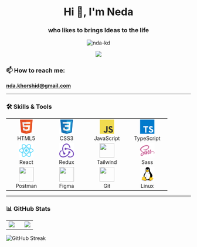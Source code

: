 <h1 align="center">Hi 👋, I'm Neda </h1>
<h3 align="center">who likes to brings Ideas to the life</h3>



<p align="center">
  <img src="https://komarev.com/ghpvc/?username=nda-kd&label=Profile%20views&color=0e75b6&style=flat" alt="nda-kd" />
</p>

<p align="center">
  <a align="center" href="https://github.com/ryo-ma/github-profile-trophy">
    <img src="https://github-profile-trophy.vercel.app/?username=nda-kd&theme=tokyonight&margin-w=20&margin-h=20" />
  </a>
</p>



### 📫 How to reach me:
**nda.khorshid@gmail.com**

---


<h3>🛠️ Skills & Tools</h3>

<table>
  <tr>
    <td align="center" width="96" style="padding: 10;">
      <img src="https://raw.githubusercontent.com/devicons/devicon/master/icons/html5/html5-original.svg" width="40" height="40"><br>HTML5
    </td>
    <td align="center" width="96" style="padding: 10;">
      <img src="https://raw.githubusercontent.com/devicons/devicon/master/icons/css3/css3-original.svg" width="40" height="40"><br>CSS3
    </td>
    <td align="center" width="96" style="padding: 10;">
      <img src="https://raw.githubusercontent.com/devicons/devicon/master/icons/javascript/javascript-original.svg" width="40" height="40"><br>JavaScript
    </td>
    <td align="center" width="96" style="padding: 10;">
      <img src="https://raw.githubusercontent.com/devicons/devicon/master/icons/typescript/typescript-original.svg" width="40" height="40"><br>TypeScript
    </td>
  </tr>
  <tr>
    <td align="center" width="96" style="padding: 10;">
      <img src="https://raw.githubusercontent.com/devicons/devicon/master/icons/react/react-original.svg" width="40" height="40"><br>React
    </td>
    <td align="center" width="96" style="padding: 10;">
      <img src="https://raw.githubusercontent.com/devicons/devicon/master/icons/redux/redux-original.svg" width="40" height="40"><br>Redux
    </td>
    <td align="center" width="96" style="padding: 10;">
      <img src="https://www.vectorlogo.zone/logos/tailwindcss/tailwindcss-icon.svg" width="40" height="40"><br>Tailwind
    </td>
    <td align="center" width="96" style="padding: 10;">
      <img src="https://raw.githubusercontent.com/devicons/devicon/master/icons/sass/sass-original.svg" width="40" height="40"><br>Sass
    </td>
  </tr>
  <tr>
    <td align="center" width="96" style="padding: 10;">
      <img src="https://www.vectorlogo.zone/logos/getpostman/getpostman-icon.svg" width="40" height="40"><br>Postman
    </td>
    <td align="center" width="96" style="padding: 10;">
      <img src="https://www.vectorlogo.zone/logos/figma/figma-icon.svg" width="40" height="40"><br>Figma
    </td>
    <td align="center" width="96" style="padding: 10;">
      <img src="https://www.vectorlogo.zone/logos/git-scm/git-scm-icon.svg" width="40" height="40"><br>Git
    </td>
    <td align="center" width="96" style="padding: 10;">
      <img src="https://raw.githubusercontent.com/devicons/devicon/master/icons/linux/linux-original.svg" width="40" height="40"><br>Linux
    </td>
  </tr>
</table>


---

### 📊 GitHub Stats
<table>
  <tr>
    <td valign="top">
      <img src="https://github-readme-stats.vercel.app/api?username=nda-kd&show_icons=true&locale=en" />
    </td>
    <td valign="top" style="padding-left: 20px;">
      <img src="https://github-readme-stats.vercel.app/api/top-langs/?username=nda-kd&layout=compact&locale=en" />
    </td>
  </tr>
</table>

<p align="left">
  <img src="https://github-readme-streak-stats.herokuapp.com/?user=nda-kd&theme=tokyonight" alt="GitHub Streak" />
</p>
